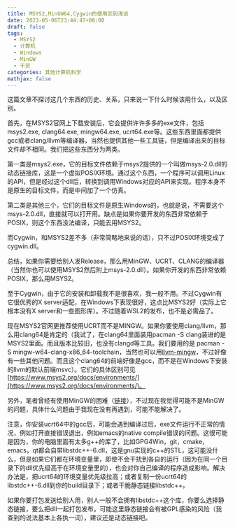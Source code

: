 ```yaml
---
title: MSYS2,MinGW64,Cygwin的使用区别浅谈
date: 2023-05-06T23:44:47+08:00
draft: false
tags:
  - MSYS2
  - 计算机
  - Windows
  - MinGW
  - 干货
categories: 其他计算机科学
mathjax: false
---
```


这篇文章不探讨这几个东西的历史、关系，只来说一下什么时候该用什么，以及区别。

首先，在MSYS2官网上下载安装后，它会提供许许多多的exe文件，包括msys2.exe, clang64.exe, mingw64.exe, ucrt64.exe等。这些东西里面都提供gcc或者clang/llvm等编译器，当然也提供其他一些工具链，但是编译出来的目标文件却不相同。我们把这些东西分为两类。

第一类是msys2.exe，它的目标文件依赖于msys2提供的一个叫做msys-2.0.dll的动态链接库，这是一个虚拟POSIX环境。通过这个东西，一个程序可以调用Linux的API，但是经过这个dll后，转换到调用Windows对应的API来实现。程序本身不是原生的目标文件，而是中间加了一个仿真。

第二类是其他三个，它们的目标文件是原生Windows的，也就是说，不需要这个msys-2.0.dll，直接就可以打开用。缺点是如果你要开发的东西非常依赖于POSIX，则这个东西没法编译，只能去用MSYS2。

而Cygwin，和MSYS2差不多（非常简略地来说的话），只不过POSIX环境变成了cygwin.dll。

总结，如果你需要给别人发Release，那么用MinGW、UCRT、CLANG的编译器（当然你也可以使用MSYS2然后附上msys-2.0.dll）。如果你开发的东西非常依赖POSIX，那么用MSYS2。

至于Cygwin，由于它的安装和卸载我不是很喜欢，我一般不用。不过Cygwin有它很优秀的X server适配，在Windows下表现很好，这点比MSYS2好（实际上它根本没有X server和一些图形库）。不过随着WSL2的发布，也不是必需品了。

现在MSYS2官网更推荐使用UCRT而不是MINGW。如果你要使用clang/llvm，那么用clang64是肯定的（我试了，在clang64里面装用pacman -S clang装进的是MSYS2里面。而且版本比较旧，也没有clangd等工具。我们要用的是 pacman -S mingw-w64-clang-x86_64-toolchain，当然也可以用[llvm-mingw](https://github.com/mstorsjo/llvm-mingw/releases)，不过好像有一些其他问题。而且这个clang64的前端好像是gcc，而不是在Windows下安装的llvm的默认前端msvc）。它们的具体区别可见[https://www.msys2.org/docs/environments/](https://www.msys2.org/docs/environments/)。

另外，笔者曾经有使用MinGW的困难（[链接](https://kegalas.uk/p/msys2%E4%B8%AD%E4%BD%BF%E7%94%A8mingw64%E7%9A%84g-%E7%BC%96%E8%AF%91%E8%BF%90%E8%A1%8C%E6%8A%A5%E9%94%99%E6%97%A0%E6%B3%95%E6%89%BE%E5%88%B0%E5%85%A5%E5%8F%A3/)），不过现在我觉得可能不是MinGW的问题，具体什么问题由于我现在没有再遇到，可能不能解决了。

注意，你安装ucrt64中的gcc后，可能会遇到编译过后，exe文件运行不正常的情况，例如打开直接错误退出，例如emacs的native compile错误的问题。这很可能是因为，你的电脑里面有太多g++的库了，比如GPG4Win，git，cmake，emacs，qt都会自带libstdc++-6.dll，这是gnu实现的c++的STL，这可能没什么，但是如果它们都在环境变量里，即使不会干扰到各自的运行（因为在同一个目录下的dll优先级高于在环境变量里的），也会对你自己编译的程序造成影响。解决办法是，把ucrt64的环境变量优先级拉高；或者复制一份ucrt64的libstdc++-6.dll到你的build目录下；或者干脆静态链接libstdc++。

如果你要打包发送给别人用，别人一般不会拥有libstdc++这个库，你要么选择静态链接，要么把dll一起打包发布。可能这里静态链接会有被GPL感染的风险（我查到的说法基本上各执一词），建议还是动态链接吧。
